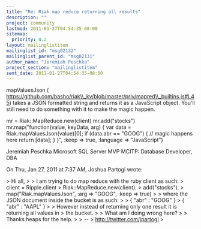```yaml
---
title: "Re: Riak map reduce returning all results"
description: ""
project: community
lastmod: 2011-01-27T04:54:35-08:00
sitemap:
  priority: 0.2
layout: mailinglistitem
mailinglist_id: "msg02132"
mailinglist_parent_id: "msg02131"
author_name: "Jeremiah Peschka"
project_section: "mailinglistitem"
sent_date: 2011-01-27T04:54:35-08:00
---
```



mapValuesJson (
https://github.com/basho/riak\\_kv/blob/master/priv/mapred\\_builtins.js#L45)
takes a JSON formatted string and returns it as a JavaScript object. You'll
still need to do something with it to make the magic happen.

mr = Riak::MapReduce.new(client)
mr.add("stocks")
mr.map("function(value, keyData, arg) {
 var data = Riak.mapValuesJson(value)[0];
 if (data.abr == "GOOG") {
 // magic happens here
 return [data];
 }
}", :keep =&gt; true, :language =&gt; "JavaScript")

Jeremiah Peschka
Microsoft SQL Server MVP
MCITP: Database Developer, DBA


On Thu, Jan 27, 2011 at 7:37 AM, Joshua Partogi wrote:

&gt; Hi all,
&gt;
&gt; I am trying to do map reduce with the ruby client as such:
&gt; client = Ripple.client
&gt; Riak::MapReduce.new(client).
&gt; add("stocks").
&gt; map("Riak.mapValuesJson", :arg =&gt; "GOOG", :keep =&gt; true)
&gt;
&gt; where the JSON document inside the bucket is as such:
&gt;
&gt; { "abr" : "GOOG" }
&gt; { "abr" : "AAPL" }
&gt;
&gt; However instead of returning only one result it is returning all values in
&gt; the bucket.
&gt;
&gt; What am I doing wrong here?
&gt;
&gt; Thanks heaps for the help.
&gt;
&gt; --
&gt; http://twitter.com/jpartogi 
&gt;


